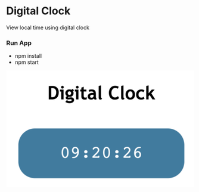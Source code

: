 # Digital Clock

View local time using digital clock

### Run App

- npm install
- npm start

![digital clock](digi.png)

